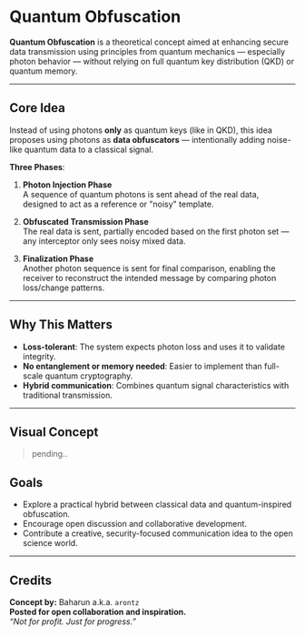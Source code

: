 # Quantum Obfuscation

**Quantum Obfuscation** is a theoretical concept aimed at enhancing secure data transmission using principles from quantum mechanics — especially photon behavior — without relying on full quantum key distribution (QKD) or quantum memory.

---

## Core Idea

Instead of using photons **only** as quantum keys (like in QKD), this idea proposes using photons as **data obfuscators** — intentionally adding noise-like quantum data to a classical signal.

**Three Phases**:

1. **Photon Injection Phase**  
   A sequence of quantum photons is sent ahead of the real data, designed to act as a reference or "noisy" template.

2. **Obfuscated Transmission Phase**  
   The real data is sent, partially encoded based on the first photon set — any interceptor only sees noisy mixed data.

3. **Finalization Phase**  
   Another photon sequence is sent for final comparison, enabling the receiver to reconstruct the intended message by comparing photon loss/change patterns.

---

## Why This Matters

- **Loss-tolerant**: The system expects photon loss and uses it to validate integrity.
- **No entanglement or memory needed**: Easier to implement than full-scale quantum cryptography.
- **Hybrid communication**: Combines quantum signal characteristics with traditional transmission.

---

## Visual Concept

> pending..

## Goals

- Explore a practical hybrid between classical data and quantum-inspired obfuscation.
- Encourage open discussion and collaborative development.
- Contribute a creative, security-focused communication idea to the open science world.

---

## Credits

**Concept by:** Baharun a.k.a. `arontz`  
**Posted for open collaboration and inspiration.**  
*“Not for profit. Just for progress.”*
